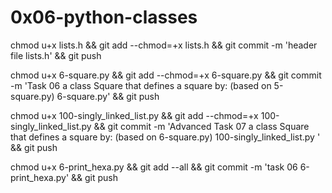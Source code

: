 # 0x06-python-classes

chmod u+x lists.h && git add --chmod=+x lists.h && git commit -m 'header file lists.h' && git push

chmod u+x 6-square.py && git add --chmod=+x 6-square.py && git commit -m 'Task 06  a class Square that defines a square by: (based on 5-square.py) 6-square.py' && git push


chmod u+x 100-singly_linked_list.py  && git add --chmod=+x 100-singly_linked_list.py  && git commit -m 'Advanced Task 07 a class Square that defines a square by: (based on 6-square.py) 100-singly_linked_list.py ' && git push

chmod u+x 6-print_hexa.py && git add --all && git commit -m 'task 06 6-print_hexa.py' && git push

